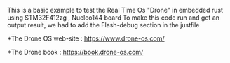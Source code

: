 This is a basic example to test the Real Time Os "Drone" in embedded rust using STM32F412zg , Nucleo144 board
To make this code run and get an output result,  we had to add the Flash-debug section in the justfile 


*The Drone OS web-site : https://www.drone-os.com/ 

*The Drone book : https://book.drone-os.com/
 

